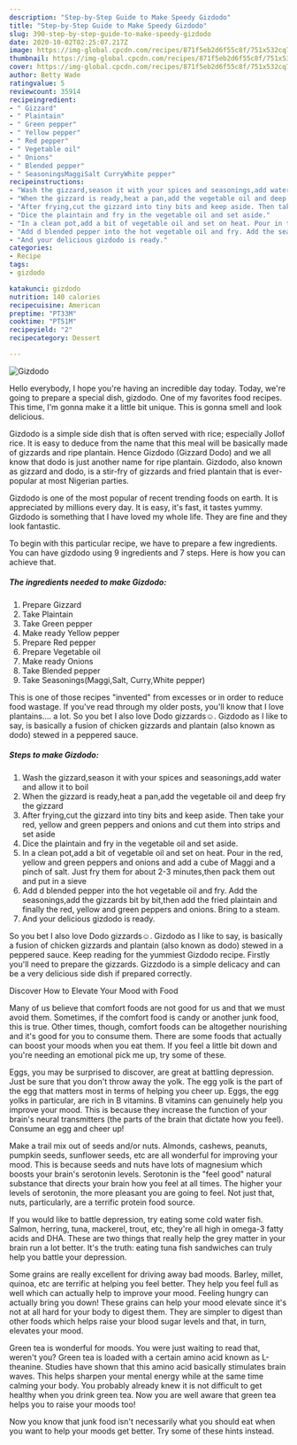 ```yaml
---
description: "Step-by-Step Guide to Make Speedy Gizdodo"
title: "Step-by-Step Guide to Make Speedy Gizdodo"
slug: 390-step-by-step-guide-to-make-speedy-gizdodo
date: 2020-10-02T02:25:07.217Z
image: https://img-global.cpcdn.com/recipes/871f5eb2d6f55c8f/751x532cq70/gizdodo-recipe-main-photo.jpg
thumbnail: https://img-global.cpcdn.com/recipes/871f5eb2d6f55c8f/751x532cq70/gizdodo-recipe-main-photo.jpg
cover: https://img-global.cpcdn.com/recipes/871f5eb2d6f55c8f/751x532cq70/gizdodo-recipe-main-photo.jpg
author: Betty Wade
ratingvalue: 5
reviewcount: 35914
recipeingredient:
- " Gizzard"
- " Plaintain"
- " Green pepper"
- " Yellow pepper"
- " Red pepper"
- " Vegetable oil"
- " Onions"
- " Blended pepper"
- " SeasoningsMaggiSalt CurryWhite pepper"
recipeinstructions:
- "Wash the gizzard,season it with your spices and seasonings,add water and allow it to boil"
- "When the gizzard is ready,heat a pan,add the vegetable oil and deep fry the gizzard"
- "After frying,cut the gizzard into tiny bits and keep aside. Then take your red, yellow and green peppers and onions and cut them into strips and set aside"
- "Dice the plaintain and fry in the vegetable oil and set aside."
- "In a clean pot,add a bit of vegetable oil and set on heat. Pour in the red, yellow and green peppers and onions and add a cube of Maggi and a pinch of salt. Just fry them for about 2-3 minutes,then pack them out and put in a sieve"
- "Add d blended pepper into the hot vegetable oil and fry. Add the seasonings,add the gizzards bit by bit,then add the fried plaintain and finally the red, yellow and green peppers and onions. Bring to a steam."
- "And your delicious gizdodo is ready."
categories:
- Recipe
tags:
- gizdodo

katakunci: gizdodo 
nutrition: 140 calories
recipecuisine: American
preptime: "PT33M"
cooktime: "PT51M"
recipeyield: "2"
recipecategory: Dessert

---
```



![Gizdodo](https://img-global.cpcdn.com/recipes/871f5eb2d6f55c8f/751x532cq70/gizdodo-recipe-main-photo.jpg)

Hello everybody, I hope you're having an incredible day today. Today, we're going to prepare a special dish, gizdodo. One of my favorites food recipes. This time, I'm gonna make it a little bit unique. This is gonna smell and look delicious.

Gizdodo is a simple side dish that is often served with rice; especially Jollof rice. It is easy to deduce from the name that this meal will be basically made of gizzards and ripe plantain. Hence Gizdodo (Gizzard Dodo) and we all know that dodo is just another name for ripe plantain. Gizdodo, also known as gizzard and dodo, is a stir-fry of gizzards and fried plantain that is ever-popular at most Nigerian parties.

Gizdodo is one of the most popular of recent trending foods on earth. It is appreciated by millions every day. It is easy, it's fast, it tastes yummy. Gizdodo is something that I have loved my whole life. They are fine and they look fantastic.


To begin with this particular recipe, we have to prepare a few ingredients. You can have gizdodo using 9 ingredients and 7 steps. Here is how you can achieve that.

<!--inarticleads1-->

##### The ingredients needed to make Gizdodo:

1. Prepare  Gizzard
1. Take  Plaintain
1. Take  Green pepper
1. Make ready  Yellow pepper
1. Prepare  Red pepper
1. Prepare  Vegetable oil
1. Make ready  Onions
1. Take  Blended pepper
1. Take  Seasonings(Maggi,Salt, Curry,White pepper)


This is one of those recipes &#34;invented&#34; from excesses or in order to reduce food wastage. If you&#39;ve read through my older posts, you&#39;ll know that I love plantains…. a lot. So you bet I also love Dodo gizzards☺. Gizdodo as I like to say, is basically a fusion of chicken gizzards and plantain (also known as dodo) stewed in a peppered sauce. 

<!--inarticleads2-->

##### Steps to make Gizdodo:

1. Wash the gizzard,season it with your spices and seasonings,add water and allow it to boil
1. When the gizzard is ready,heat a pan,add the vegetable oil and deep fry the gizzard
1. After frying,cut the gizzard into tiny bits and keep aside. Then take your red, yellow and green peppers and onions and cut them into strips and set aside
1. Dice the plaintain and fry in the vegetable oil and set aside.
1. In a clean pot,add a bit of vegetable oil and set on heat. Pour in the red, yellow and green peppers and onions and add a cube of Maggi and a pinch of salt. Just fry them for about 2-3 minutes,then pack them out and put in a sieve
1. Add d blended pepper into the hot vegetable oil and fry. Add the seasonings,add the gizzards bit by bit,then add the fried plaintain and finally the red, yellow and green peppers and onions. Bring to a steam.
1. And your delicious gizdodo is ready.


So you bet I also love Dodo gizzards☺. Gizdodo as I like to say, is basically a fusion of chicken gizzards and plantain (also known as dodo) stewed in a peppered sauce. Keep reading for the yummiest Gizdodo recipe. Firstly you&#39;ll need to prepare the gizzards. Gizzdodo is a simple delicacy and can be a very delicious side dish if prepared correctly. 

Discover How to Elevate Your Mood with Food


Many of us believe that comfort foods are not good for us and that we must avoid them. Sometimes, if the comfort food is candy or another junk food, this is true. Other times, though, comfort foods can be altogether nourishing and it's good for you to consume them. There are some foods that actually can boost your moods when you eat them. If you feel a little bit down and you're needing an emotional pick me up, try some of these.

Eggs, you may be surprised to discover, are great at battling depression. Just be sure that you don't throw away the yolk. The egg yolk is the part of the egg that matters most in terms of helping you cheer up. Eggs, the egg yolks in particular, are rich in B vitamins. B vitamins can genuinely help you improve your mood. This is because they increase the function of your brain's neural transmitters (the parts of the brain that dictate how you feel). Consume an egg and cheer up!

Make a trail mix out of seeds and/or nuts. Almonds, cashews, peanuts, pumpkin seeds, sunflower seeds, etc are all wonderful for improving your mood. This is because seeds and nuts have lots of magnesium which boosts your brain's serotonin levels. Serotonin is the "feel good" natural substance that directs your brain how you feel at all times. The higher your levels of serotonin, the more pleasant you are going to feel. Not just that, nuts, particularly, are a terrific protein food source.

If you would like to battle depression, try eating some cold water fish. Salmon, herring, tuna, mackerel, trout, etc, they're all high in omega-3 fatty acids and DHA. These are two things that really help the grey matter in your brain run a lot better. It's the truth: eating tuna fish sandwiches can truly help you battle your depression. 

Some grains are really excellent for driving away bad moods. Barley, millet, quinoa, etc are terrific at helping you feel better. They help you feel full as well which can actually help to improve your mood. Feeling hungry can actually bring you down! These grains can help your mood elevate since it's not at all hard for your body to digest them. They are simpler to digest than other foods which helps raise your blood sugar levels and that, in turn, elevates your mood.

Green tea is wonderful for moods. You were just waiting to read that, weren't you? Green tea is loaded with a certain amino acid known as L-theanine. Studies have shown that this amino acid basically stimulates brain waves. This helps sharpen your mental energy while at the same time calming your body. You probably already knew it is not difficult to get healthy when you drink green tea. Now you are well aware that green tea helps you to raise your moods too!

Now you know that junk food isn't necessarily what you should eat when you want to help your moods get better. Try  some  of  these  hints  instead.

